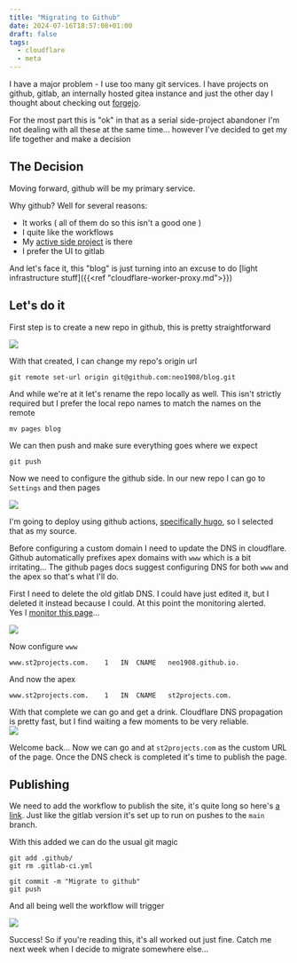 ```yaml
---
title: "Migrating to Github"
date: 2024-07-16T18:57:08+01:00
draft: false
tags:
  - cloudflare
  - meta
---
```


I have a major problem - I use too many git services. I have projects on github, gitlab, an internally hosted gitea instance and just the other day I thought about checking out [forgejo](https://forgejo.org).

For the most part this is "ok" in that as a serial side-project abandoner I'm not dealing with all these at the same time... however I've decided to get my life together and make a decision

## The Decision

Moving forward, github will be my primary service.

Why github? Well for several reasons:
- It works ( all of them do so this isn't a good one )
- I quite like the workflows
- My [active side project](https://github.com/ST2Projects/ssh-sentinel-server) is there
- I prefer the UI to gitlab

And let's face it, this "blog" is just turning into an excuse to do [light infrastructure stuff]({{<ref "cloudflare-worker-proxy.md">}})

## Let's do it

First step is to create a new repo in github, this is pretty straightforward

![](/new_blog_repo.png)

With that created, I can change my repo's origin url

```shell
git remote set-url origin git@github.com:neo1908/blog.git
```

And while we're at it let's rename the repo locally as well. This isn't strictly required but I prefer the local repo names to match the names on the remote

```shell
mv pages blog
```

We can then push and make sure everything goes where we expect

```shell
git push
```

Now we need to configure the github side. In our new repo I can go to `Settings` and then pages

![](/new_pages_config.png)

I'm going to deploy using github actions, [specifically hugo](https://github.com/neo1908/blog/blob/main/.github/workflows/hugo.yml), so I selected that as my source.

Before configuring a custom domain I need to update the DNS in cloudflare. Github automatically prefixes apex domains with `www` which is a bit irritating...  The github pages docs suggest configuring DNS for both `www` and the apex so that's what I'll do.

First I need to delete the old gitlab DNS. I could have just edited it, but I deleted it instead because I could. At this point the monitoring alerted. 
<br/>
Yes I [monitor this page](https://stats.uptimerobot.com/llM2NuOXyX/795915947)...

![](/status_page.png)

Now configure `www`
```dns
www.st2projects.com.	1	IN	CNAME	neo1908.github.io.
```
And now the apex
```dns
www.st2projects.com.	1	IN	CNAME	st2projects.com.
```

With that complete we can go and get a drink. Cloudflare DNS propagation is pretty fast, but I find waiting a few moments to be very reliable.
<br/>
![](/a_few_moments.png)
<br/>

Welcome back... Now we can go and at `st2projects.com` as the custom URL of the page. Once the DNS check is completed it's time to publish the page.

## Publishing

We need to add the workflow to publish the site, it's quite long so here's [a link](https://github.com/neo1908/blog/blob/main/.github/workflows/hugo.yml). Just like the gitlab version it's set up to run on pushes to the `main` branch.

With this added we can do the usual git magic
```shell
git add .github/
git rm .gitlab-ci.yml

git commit -m "Migrate to github"
git push
```

And all being well the workflow will trigger

![](/github_workflow.png)

Success! So if you're reading this, it's all worked out just fine. Catch me next week when I decide to migrate somewhere else...